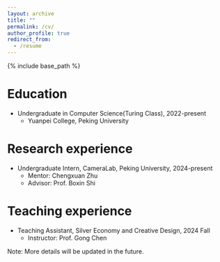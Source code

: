 ```yaml
---
layout: archive
title: ""
permalink: /cv/
author_profile: true
redirect_from:
  - /resume
---
```


{% include base_path %}

Education
======
* Undergraduate in Computer Science(Turing Class), 2022-present
  * Yuanpei College, Peking University

Research experience
======
* Undergraduate Intern, CameraLab, Peking University, 2024-present
  * Mentor: Chengxuan Zhu
  * Advisor: Prof. Boxin Shi

Teaching experience
======
* Teaching Assistant, Silver Economy and Creative Design, 2024 Fall
  * Instructor: Prof. Gong Chen

Note: More details will be updated in the future.


<!-- Work experience
======
* Spring 2024: Academic Pages Collaborator
  * Github University
  * Duties includes: Updates and improvements to template
  * Supervisor: The Users

* Fall 2015: Research Assistant
  * Github University
  * Duties included: Merging pull requests
  * Supervisor: Professor Hub

* Summer 2015: Research Assistant
  * Github University
  * Duties included: Tagging issues
  * Supervisor: Professor Git
  
Skills
======
* Skill 1
* Skill 2
  * Sub-skill 2.1
  * Sub-skill 2.2
  * Sub-skill 2.3
* Skill 3

Publications
======
  <ul>{% for post in site.publications reversed %}
    {% include archive-single-cv.html %}
  {% endfor %}</ul>
  
Talks
======
  <ul>{% for post in site.talks reversed %}
    {% include archive-single-talk-cv.html  %}
  {% endfor %}</ul>
  
Teaching
======
  <ul>{% for post in site.teaching reversed %}
    {% include archive-single-cv.html %}
  {% endfor %}</ul>
  
Service and leadership
======
* Currently signed in to 43 different slack teams -->
